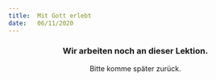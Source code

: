 ```yaml
---
title:  Mit Gott erlebt
date:   06/11/2020
---
```


### <center>Wir arbeiten noch an dieser Lektion.</center>
<center>Bitte komme später zurück.</center>
